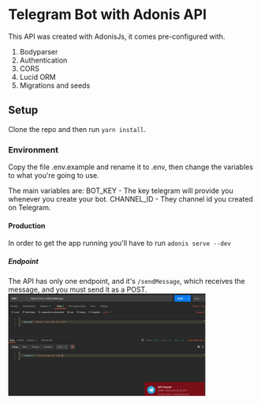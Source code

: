 # Telegram Bot with Adonis API

This API was created with AdonisJs, it comes pre-configured with.

1. Bodyparser
2. Authentication
3. CORS
4. Lucid ORM
5. Migrations and seeds

## Setup

Clone the repo and then run `yarn install`.


### Environment

Copy the file .env.example and rename it to .env, then change the variables to what you're going to use.

The main variables are:
BOT_KEY - The key telegram will provide you whenever you create your bot.
CHANNEL_ID - They channel id you created on Telegram.

#### Production

In order to get the app running you'll have to run `adonis serve --dev`

##### Endpoint

The API has only one endpoint, and it's `/sendMessage`, which receives the message, and you must send it as a POST.
<img src="https://github.com/RaFaTEOLI/telegram-bot/blob/master/endpoint.png?raw=true" width="400">
